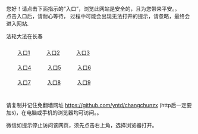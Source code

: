 您好！请点击下面指示的“入口”，浏览此网站是安全的，且为您带来平安。。 <br/>
点击入口后，请耐心等待， 过程中可能会出现无法打开的提示，请忽略，最终会进入网站. </br>

法轮大法在长春<br/>
<div style="padding:10px"><a style="margin:20px" target="_blank" href="https://d17y7kffb57p4z.cloudfront.net/2Qpsp?uvlzexvh" id="ccLink1" rel="nofollow">入口1</a> <a target="_blank" style="margin:20px" href="https://d3a36md5gpu0tb.cloudfront.net/2Qpsp?tqxsvvx" id="ccLink2" rel="nofollow">入口2</a> <a style="margin:20px" target="_blank" href="https://d1bwuzhx5oah8r.cloudfront.net/2Qpsp?mbmnqqo" id="ccLink3" rel="nofollow">入口3</a></div>

<div style="padding:10px" ><a style="margin:20px" target="_blank" href="https://d17y7kffb57p4z.cloudfront.net/2Qpsp?uvlzexvh" id="ccLink4" rel="nofollow">入口4</a> <a style="margin:20px" href="https://d3a36md5gpu0tb.cloudfront.net/2Qpsp?tqxsvvx" target="_blank" id="ccLink5" rel="nofollow">入口5</a> <a style="margin:20px" href="https://d1bwuzhx5oah8r.cloudfront.net/2Qpsp?mbmnqqo" target="_blank" id="ccLink6" rel="nofollow">入口6</a></div>

<div style="padding:10px"><a style="margin:20px" target="_blank" href="https://d17y7kffb57p4z.cloudfront.net/2Qpsp?uvlzexvh" id="ccLink7" rel="nofollow">入口7</a> <a style="margin:20px" href="https://d3a36md5gpu0tb.cloudfront.net/2Qpsp?tqxsvvx" target="_blank" id="ccLink8" rel="nofollow">入口8</a> <a style="margin:20px" target="_blank" href="https://d1bwuzhx5oah8r.cloudfront.net/2Qpsp?mbmnqqo" id="ccLink9" rel="nofollow">入口9</a></div>

<br/>



请复制并记住免翻墙网址 https://github.com/yntd/changchunzx (http后一定要加s)，在电脑或手机的浏览器均可访问。。<br/>

微信如提示停止访问该网页，须先点击右上角，选择浏览器打开。
